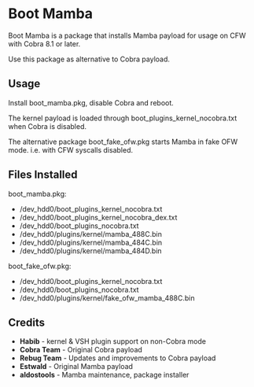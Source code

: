 # Boot Mamba

Boot Mamba is a package that installs Mamba payload for usage on CFW with Cobra 8.1 or later.

Use this package as alternative to Cobra payload.


## Usage

Install boot_mamba.pkg, disable Cobra and reboot.

The kernel payload is loaded through boot_plugins_kernel_nocobra.txt when Cobra is disabled.

The alternative package boot_fake_ofw.pkg starts Mamba in fake OFW mode. 
i.e. with CFW syscalls disabled.

## Files Installed

boot_mamba.pkg:

- /dev_hdd0/boot_plugins_kernel_nocobra.txt
- /dev_hdd0/boot_plugins_kernel_nocobra_dex.txt
- /dev_hdd0/boot_plugins_nocobra.txt
- /dev_hdd0/plugins/kernel/mamba_488C.bin
- /dev_hdd0/plugins/kernel/mamba_484C.bin
- /dev_hdd0/plugins/kernel/mamba_484D.bin

boot_fake_ofw.pkg:

- /dev_hdd0/boot_plugins_kernel_nocobra.txt
- /dev_hdd0/boot_plugins_nocobra.txt
- /dev_hdd0/plugins/kernel/fake_ofw_mamba_488C.bin

## Credits

- **Habib** - kernel & VSH plugin support on non-Cobra mode
- **Cobra Team** - Original Cobra payload
- **Rebug Team** - Updates and improvements to Cobra payload
- **Estwald** - Original Mamba payload
- **aldostools** - Mamba maintenance, package installer
